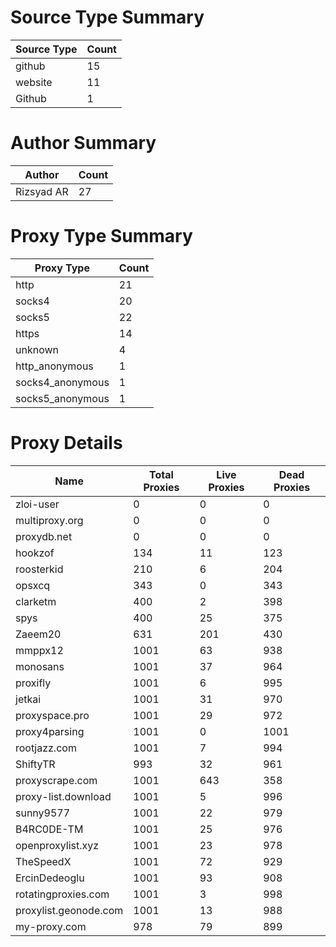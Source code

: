 # Source Type Summary

| Source Type | Count |
|-------------|-------|
| github | 15 |
| website | 11 |
| Github | 1 |


# Author Summary

| Author | Count |
|--------|-------|
| Rizsyad AR | 27 |


# Proxy Type Summary

| Proxy Type | Count |
|------------|-------|
| http | 21 |
| socks4 | 20 |
| socks5 | 22 |
| https | 14 |
| unknown | 4 |
| http_anonymous | 1 |
| socks4_anonymous | 1 |
| socks5_anonymous | 1 |


# Proxy Details

| Name | Total Proxies | Live Proxies | Dead Proxies |
|------|---------------|--------------|---------------|
| zloi-user | 0 | 0 | 0 |
| multiproxy.org | 0 | 0 | 0 |
| proxydb.net | 0 | 0 | 0 |
| hookzof | 134 | 11 | 123 |
| roosterkid | 210 | 6 | 204 |
| opsxcq | 343 | 0 | 343 |
| clarketm | 400 | 2 | 398 |
| spys | 400 | 25 | 375 |
| Zaeem20 | 631 | 201 | 430 |
| mmppx12 | 1001 | 63 | 938 |
| monosans | 1001 | 37 | 964 |
| proxifly | 1001 | 6 | 995 |
| jetkai | 1001 | 31 | 970 |
| proxyspace.pro | 1001 | 29 | 972 |
| proxy4parsing | 1001 | 0 | 1001 |
| rootjazz.com | 1001 | 7 | 994 |
| ShiftyTR | 993 | 32 | 961 |
| proxyscrape.com | 1001 | 643 | 358 |
| proxy-list.download | 1001 | 5 | 996 |
| sunny9577 | 1001 | 22 | 979 |
| B4RC0DE-TM | 1001 | 25 | 976 |
| openproxylist.xyz | 1001 | 23 | 978 |
| TheSpeedX | 1001 | 72 | 929 |
| ErcinDedeoglu | 1001 | 93 | 908 |
| rotatingproxies.com | 1001 | 3 | 998 |
| proxylist.geonode.com | 1001 | 13 | 988 |
| my-proxy.com | 978 | 79 | 899 |
